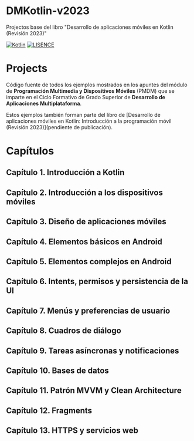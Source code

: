 # DMKotlin-v2023
Projectos base del libro "Desarrollo de aplicaciones móviles en Kotlin (Revisión 2023)"

[![Kotlin](https://img.shields.io/badge/Code-Kotlin-blueviolet)](https://kotlinlang.org/)
[![LISENCE](https://img.shields.io/badge/Lisence-MIT-green)](https://github.com/KotlinStuff/DMKotlin-v2023/blob/main/LICENSE)

# Projects

Código fuente de todos los ejemplos mostrados en los apuntes del módulo de <b>Programación Multimedia y Dispositivos Móviles</b> (PMDM) que se imparte en el Ciclo Formativo de Grado Superior de <b>Desarrollo de Aplicaciones Multiplataforma</b>.

Estos ejemplos también forman parte del libro de [Desarrollo de aplicaciones móviles en Kotlin: Introducción a la programación móvil (Revisión 2023)](pendiente de publicación).

# Capítulos
## Capítulo 1. Introducción a Kotlin
## Capítulo 2. Introducción a los dispositivos móviles
## Capítulo 3. Diseño de aplicaciones móviles
## Capítulo 4. Elementos básicos en Android
## Capítulo 5. Elementos complejos en Android
## Capítulo 6. Intents, permisos y persistencia de la UI
## Capítulo 7. Menús y preferencias de usuario
## Capítulo 8. Cuadros de diálogo
## Capítulo 9. Tareas asíncronas y notificaciones
## Capítulo 10. Bases de datos
## Capítulo 11. Patrón MVVM y Clean Architecture
## Capítulo 12. Fragments
## Capítulo 13. HTTPS y servicios web
